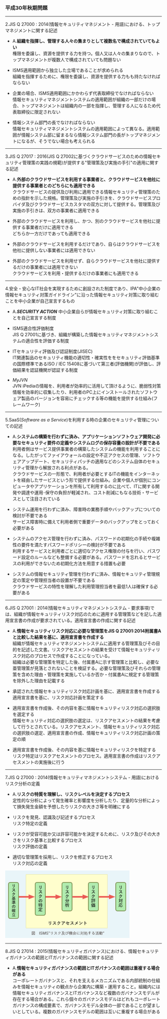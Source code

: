 ### 平成30年秋期問題

---
2.JIS Q 27000 : 2014(情報セキュリティマネジメント - 用語)における、トップマネジメントに関する記述

- A.**組織を指揮し、管理する人々の集まりとして複数名で構成されていてもよい**  
権限を委譲し、資源を提供する力を持つ。個人又は人々の集まりなので、トップマネジメントが複数人で構成されていても問題ない

- ISMS適用範囲から独立した立場であることが求められる  
組織を指揮するために、権限を委譲し、資源を提供する力もも持たなければならない

- 企業の場合、ISMS適用範囲にかかわらず代表取締役でなければならない  
情報セキュリティマネジメントシステムの適用範囲が組織の一部だけの場合、トップマネジメントは組織内の一部を指揮し、管理する人になるため代表取締役に限定されない

- 情報システム部門の長でなければならない  
情報セキュリティマネジメントシステムの適用範囲によって異なる。適用範囲が情報システム部に留まるなら情報システム部門の長がトップマネジメントになるが、そうでない場合も考えられる

---
3.JlS Q 27017 : 2016(JIS Q 27002に基づくクラウドサービスのための情報セキュリティ管理策の実践の規範)が提供する"管理策及び実施の手引"の適用に関する記述

- A.**外部のクラウドサービスを利用する事業者と、クラウドサービスを他社に提供する事業者とのどちらにも適用できる**  
クラウドサービスの提供及び利用に適用できる情報セキュリティ管理策のための指針を示した規格。管理策及び実施の手引きを、クラウドサービスプロバイダ及びクラウドサービスカスタマの双方に対して提供する。管理策及び実施の手引きは、双方の事業者に適用できる

- 外部のクラウドサービスを利用し、かつ、別のクラウドサービスを他社に提供する事業者だけに適用できる  
どちらか一方だけであっても適用できる

- 外部のクラウドサービスを利用するだけであり、自らはクラウドサービスを他社に提供しない事業者には適用できない
- 外部のクラウドサービスを利用せず、自らクラウドサービスを他社に提供するだけの事業者には適用できない  
クラウドサービスを利用・提供するだけの事業者にも適用できる

---
4.安全・安心なIT社会を実現するために創設された制度であり、IPA"中小企業の情報セキュリティ対策ガイドライン"に沿った情報セキュリティ対策に取り組むことを中小企業が自己宣言するもの

- A.***SECURITY ACTION***
中小企業自らが情報セキュリティ対策に取り組むことを自己宣言する制度

- ISMS適合性評価制度  
JIS Q 27001に基づき、組織が構築した情報セキュリティマネジメントシステムの適合性を評価する制度

- ITセキュリティ評価及び認証制度(JISEC)  
IT関連製品のセキュリティ機能の適切性・確実性ををセキュリティ評価基準の国際標準であるISO / IEC 15408に基づいて第三者(評価機関)が評価し、評価結果を認証機関が認証する制度

- *MyJVN*  
JVN iPediaの情報を、利用者が効率的に活用して頂けるように、脆弱性対策情報を効率的に収集したり、利用者のPC上にインストールされたソフトウェア製品のバージョンを容易にチェックする等の機能を提供する仕組み(フレームワーク)

---
5.SaaS(*Software as a Service*)を利用する時の企業のセキュリティ管理についての記述

- A.**システムの構築を行わずに済み、アプリケーションソフトウェア開発に必要なセキュリティ要件の定義やシステムログの保存容量の設計が不要である**  
利用者側はサービス提供事業者の構築したシステムの機能を利用することになる。したがってファイアウォールの設定や不正アクセスの管理、ソフトウェアアップデート、セキュリティパッチの適用などのシステム自体のセキュリティ管理から解放される利点がある。  
クラウドサービスの一形態で、利用者が必要とするITの機能をインターネットを経由したサービスという形で提供する仕組み。企業や個人が個別にコンピュータやアプリケーションを所有して利用するのに比べて、ITに関する開発や調達や運用･保守の負担が軽減され、コスト削減にもなる技術・サービスとして注目されている

- システム運用を行わずに済み、障害時の業務手順やバックアップについての検討が不要である  
サービス障害時に備えて利用者側で重要データのバックアップをとっておく必要がある

- システムのアクセス管理を行わずに済み、パスワードの初期化の手続や複雑性の要件を満たすパスワードポリシーの検討が不要である  
利用するサービスと利用者ごとに適切なアクセス権限の付与を行い、パスワード設定のルールなども整備する必要がある。パスワードを忘れるとサービスの利用ができないため初期化方法を用意する措置も必要

- システムの情報セキュリティ管理を行わずに済み、情報セキュリティ管理規定の策定や管理担当者の設置が不要である  
クラウドサービスの特性を理解した利用管理担当者を最低1人は確保する必要がある

---
6.JIS Q 27001 : 2014(情報セキュリティマネジメントシステム - 要求事項)では、組織が情報セキュリティリスク対応のために適用する管理策などを記した適用宣言書の作成が要求されている。適用宣言書の作成に関する記述

- A.**情報セキュリティリスク対応に必要な管理策をJIS Q 27001:2014附属書Aと比較した結果を基に、適用宣言書を作成する**  
組織が情報セキュリティマネジメントシステムに適用する管理策及びその目的を記述した文書。リスクアセスメントの結果を受けて情報セキュリティリスク対応のプロセスで作成することになっている。  
組織は必要な管理策を特定した後、付属書Aに示す管理策と比較し、必要な亜管理策が見落とされないことを検証する。必要な管理策及びそれらの管理策を含めた理由・管理策を実施しているか否か・付属書Aに規定する管理策を除外した理由を記載する

- 承認された情報セキュリティリスク対応計画を基に、適用宣言書を作成する  
適用宣言書を基に、リスク対応計画を策定する

- 適用宣言書を作成後、その内容を基に情報セキュリティリスク対応の選択肢を選定する  
情報セキュリティ対応の選択肢の選定は、リスクアセスメントの結果を考慮して行うとされている。リスクアセスメント、情報セキュリティリスク対応の選択肢の選定、適用宣言書の作成、情報セキュリティリスク対応計画の策定の順

- 適用宣言書を作成後、その内容を基に情報セキュリティリスクを特定する  
リスク特定はリスクアセスメントのプロセス。適用宣言書の作成はリスクアセスメントの実施後に行う

---
7.JIS Q 27000 : 2014(情報セキュリティマネジメントシステム - 用語)におけるリスク分析の定義

- A.**リスクの特質を理解し、リスクレベルを決定するプロセス**  
定性的な分析によって発生確率と影響度を分析したり、定量的な分析によって損失発生金額を予想したりリスクの大きさ等を明確にする

- リスクを発見、認識及び記述するプロセス  
リスク特定の定義

- リスクが受容可能か又は許容可能かを決定するために、リスク及びその大きさをリスク基準と比較するプロセス  
リスク評価の定義

- 適切な管理策を採用し、リスクを修正するプロセス  
リスク対応の定義

<img width="400" alt="" src="./images/リスクアセスメント.png">

---
8.JIS Q 27014 : 2015(情報セキュリティガバナンス)における、情報セキュリティガバナンスの範囲とITガバナンスの範囲に関する記述

- A.**情報セキュリティガバナンスの範囲とITガバナンスの範囲は重複する場合がある**  
コーポレートガバナンスと、それを支えるメカニズムである内部統制の仕組みを情報セキュリティの観点から企業内に構築・運用すること。組織内には情報セキュリティガバナンスとITガバナンスなど複数のガバナンスモデルが存在する場合がある。これら個々のガバナンスモデルはどれもコーポレートガバナンスの構成要素で、ガバナンスモデル全体の一部であることが望ましいとしている。複数のガバナンスモデルの範囲は互いに重複する場合がある

